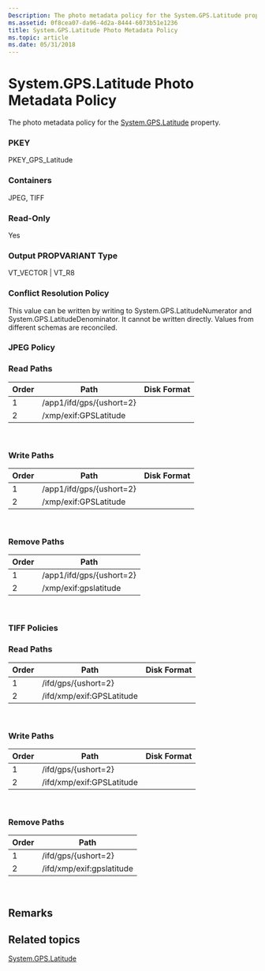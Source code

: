 ```yaml
---
Description: The photo metadata policy for the System.GPS.Latitude property.
ms.assetid: 0f8cea07-da96-4d2a-8444-6073b51e1236
title: System.GPS.Latitude Photo Metadata Policy
ms.topic: article
ms.date: 05/31/2018
---
```


# System.GPS.Latitude Photo Metadata Policy

The photo metadata policy for the [System.GPS.Latitude](../properties/props-system-gps-latitude.md) property.

### PKEY

PKEY\_GPS\_Latitude

### Containers

JPEG, TIFF

### Read-Only

Yes

### Output PROPVARIANT Type

VT\_VECTOR \| VT\_R8

### Conflict Resolution Policy

This value can be written by writing to System.GPS.LatitudeNumerator and System.GPS.LatitudeDenominator. It cannot be written directly. Values from different schemas are reconciled.

### JPEG Policy

### Read Paths



| Order | Path                     | Disk Format |
|-------|--------------------------|-------------|
| 1     | /app1/ifd/gps/{ushort=2} |             |
| 2     | /xmp/exif:GPSLatitude    |             |



 

### Write Paths



| Order | Path                     | Disk Format |
|-------|--------------------------|-------------|
| 1     | /app1/ifd/gps/{ushort=2} |             |
| 2     | /xmp/exif:GPSLatitude    |             |



 

### Remove Paths



| Order | Path                     |
|-------|--------------------------|
| 1     | /app1/ifd/gps/{ushort=2} |
| 2     | /xmp/exif:gpslatitude    |



 

### TIFF Policies

### Read Paths



| Order | Path                      | Disk Format |
|-------|---------------------------|-------------|
| 1     | /ifd/gps/{ushort=2}       |             |
| 2     | /ifd/xmp/exif:GPSLatitude |             |



 

### Write Paths



| Order | Path                      | Disk Format |
|-------|---------------------------|-------------|
| 1     | /ifd/gps/{ushort=2}       |             |
| 2     | /ifd/xmp/exif:GPSLatitude |             |



 

### Remove Paths



| Order | Path                      |
|-------|---------------------------|
| 1     | /ifd/gps/{ushort=2}       |
| 2     | /ifd/xmp/exif:gpslatitude |



 

## Remarks

## Related topics

<dl> <dt>

[System.GPS.Latitude](../properties/props-system-gps-latitude.md)
</dt> </dl>

 

 